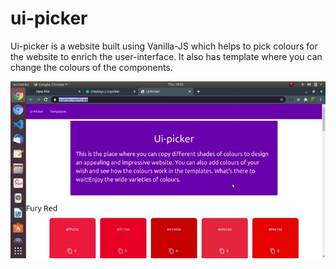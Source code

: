 # ui-picker
Ui-picker is a website built using Vanilla-JS which helps to pick colours for the website to enrich the user-interface.
It also has template where you can change the colours of the components.

![demo](templates/images/demo.gif)
